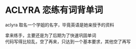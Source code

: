 # ACLYRA 恋练有词背单词
aclyra 
取名一个学姐的名字，毕竟英语是她亲授予的资料 


拿来练手，主要还是为了后期为了快速巩固单词   
代码写得比较乱，空了再来，只达到一个基本要求，其他空了再写  

